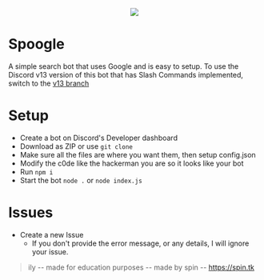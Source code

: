 <p align="center">
  <img src="https://cdn.discordapp.com/attachments/788198099067076638/885228610380767262/image0.jpg" />
</p>

# Spoogle
A simple search bot that uses Google and is easy to setup. To use the Discord v13 version of this bot that has Slash Commands implemented, switch to the [v13 branch](https://github.com/spinfal/google-search-bot/tree/spoogle-v13)

# Setup
- Create a bot on Discord's Developer dashboard
- Download as ZIP or use `git clone`
- Make sure all the files are where you want them, then setup config.json
- Modify the c0de like the hackerman you are so it looks like your bot
- Run `npm i`
- Start the bot `node .` or `node index.js`

# Issues
- Create a new Issue
  - If you don't provide the error message, or any details, I will ignore your issue.
 
> ily -- made for education purposes -- made by spin -- https://spin.tk
